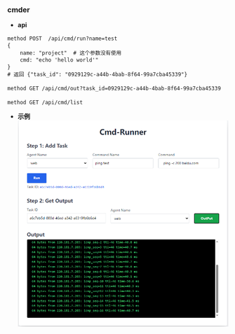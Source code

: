### cmder

- **api**
```shell
method POST  /api/cmd/run?name=test
{
    name: "project"  # 这个参数没有使用
    cmd: "echo 'hello world'"
}
# 返回 {"task_id": "0929129c-a44b-4bab-8f64-99a7cba45339"}

method GET /api/cmd/out?task_id=0929129c-a44b-4bab-8f64-99a7cba45339

method GET /api/cmd/list
```

- **示例**  
  ![web示例](docs/cmd-runner.png)


<!-- - **接口测试**
```bash
curl -X POST "http://127.0.0.1:5533/api/cmd/run?name=test"   -d '{"cmd":"for((i=0;i<100;i++)) do echo hello;sleep 1;done"}' -H 'Content-Type: application/json'

# npm install -G wscat
wscat -c "ws://127.0.0.1:5533/api/cmd/out?name=test&task_id=0929129c-a44b-4bab-8f64-99a7cba45339"
``` -->